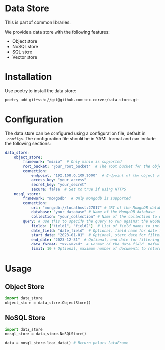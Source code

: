 # Data Store
This is part of common libraries.

We provide a data store with the following features:
- Object store
- NoSQL store
- SQL store
- Vector store

# Installation
Use poetry to install the data store:

```bash
poetry add git+ssh://git@github.com:tex-corver/data-store.git
```

# Configuration
The data store can be configured using a configuration file, default in `.configs`. The configuration file should be in YAML format and can include the following sections:
```yaml
data_store:
    object_store:
        framework: "minio"  # Only minio is supported
        root_bucket: "your_root_bucket"  # The root bucket for the object store
        connection:
            endpoint: "192.168.0.100:9000"  # Endpoint of the object store
            access_key: "your_access"
            secret_key: "your_secret"
            secure: false  # Set to true if using HTTPS
    nosql_store:
        framework: "mongodb"  # Only mongodb is supported
        connection:
            uri: "mongodb://localhost:27017" # URI of the MongoDB database
            database: "your_database" # Name of the MongoDB database
            collection: "your_collection" # Name of the collection to query from the database
        query: # use this to specify the query to run against the NoSQL store
            fields: ["field1", "field2"]  # List of field names to include in the output (if None, all fields are returned)
            date_field: "date_field"  # Optional, field name for date filtering. start_date or end_date must be provided if this is set.
            start_date: "2023-01-01"  # Optional, start date for filtering 
            end_date: "2023-12-31"  # Optional, end date for filtering
            date_format: "%Y-%m-%d"  # Format of the date field. Default is "%Y-%m-%d"
            limit: 10 # Optional, maximum number of documents to return. Default is None.
```


# Usage

## Object Store
```python
import date_store
object_store = data_store.ObjectStore()

```

## NoSQL Store
```python
import data_store
nosql_store = data_store.NoSQLStore()

data = nosql_store.load_data() # Return polars DataFrame
```